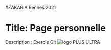 #ZAKARIA
Rennes 2021
# Title: Page personnelle 
Description : Exercie Git
![logo](https://intranet.univ-rennes2.fr/sites/default/files/resize/UHB/SERVICE-COMMUNICATION/logor2-noir-150x147.png)
PLUS ULTRA

